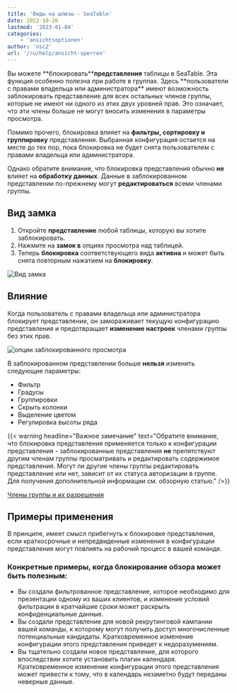 ```yaml
---
title: 'Виды на шлюзы - SeaTable'
date: 2022-10-26
lastmod: '2023-01-04'
categories:
    - 'ansichtsoptionen'
author: 'nsc2'
url: '/ru/help/ansicht-sperren'
---
```


Вы можете **блокировать\*\***представления** таблицы в SeaTable. Эта функция особенно полезна при работе в группах. Здесь **пользователи с правами владельца или администратора\*\* имеют возможность заблокировать представление для всех остальных членов группы, которые не имеют ни одного из этих двух уровней прав. Это означает, что эти члены больше не могут вносить изменения в параметры просмотра.

Помимо прочего, блокировка влияет на **фильтры, сортировку и группировку** представления. Выбранная конфигурация остается на месте до тех пор, пока блокировка не будет снята пользователем с правами владельца или администратора.

Однако обратите внимание, что блокировка представления обычно **не** влияет на **обработку данных**. Данные в заблокированном представлении по-прежнему могут **редактироваться** всеми членами группы.

## Вид замка

1. Откройте **представление** любой таблицы, которую вы хотите заблокировать.
2. Нажмите на **замок в** опциях просмотра над таблицей.
3. Теперь **блокировка** соответствующего вида **активна** и может быть снята повторным нажатием на **блокировку**.

![Вид замка](https://seatable.io/wp-content/uploads/2022/10/Bildschirmfoto-2022-10-28-um-15.22.16.png)

## Влияние

Когда пользователь с правами владельца или администратора блокирует представление, он замораживает текущую конфигурацию представления и предотвращает **изменение настроек** членами группы без этих прав.

![опции заблокированного просмотра](https://seatable.io/wp-content/uploads/2022/10/locked-view.png)

В заблокированном представлении больше **нельзя** изменить следующие параметры:

- Фильтр
- Градусы
- Группировки
- Скрыть колонки
- Выделение цветом
- Регулировка высоты ряда

{{< warning  headline="Важное замечание"  text="Обратите внимание, что блокировка представления применяется только к конфигурации представления - заблокированные представления **не** препятствуют другим членам группы просматривать и редактировать содержимое представления. Могут ли другие члены группы редактировать представление или нет, зависит от их статуса авторизации в группе. Для получения дополнительной информации см. обзорную статью." />}}

[Члены группы и их разрешения](https://seatable.io/ru/docs/gruppenmitglieder-und-berechtigungen/gruppenmitglieder-und-ihre-berechtigungen/)

## Примеры применения

В принципе, имеет смысл прибегнуть к блокировке представления, если краткосрочные и непредвиденные изменения в конфигурации представления могут повлиять на рабочий процесс в вашей команде.

### Конкретные примеры, когда блокирование обзора может быть полезным:

- Вы создали фильтрованное представление, которое необходимо для презентации одному из ваших клиентов, и изменение условий фильтрации в кратчайшие сроки может раскрыть конфиденциальные данные.
- Вы создали представление для новой рекрутинговой кампании вашей команды, к которому могут получить доступ многочисленные потенциальные кандидаты. Кратковременное изменение конфигурации этого представления приведет к недоразумениям.
- Вы тщательно создали новое представление, для которого впоследствии хотите установить плагин календаря. Кратковременное изменение конфигурации этого представления может привести к тому, что в календарь незаметно будут переданы неверные данные.
